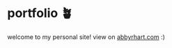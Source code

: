 # portfolio 🪴
welcome to my personal site! view on <a href="https://www.abbyrhart.com">abbyrhart.com</a> :)
